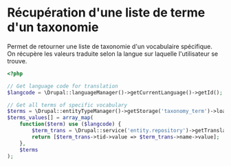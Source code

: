 # Récupération d'une liste de terme d'un taxonomie

Permet de retourner une liste de taxonomie d'un vocabulaire spécifique.  
On récupère les valeurs traduite selon la langue sur laquelle l'utilisateur se trouve.

```php
<?php

// Get language code for translation
$langcode = \Drupal::languageManager()->getCurrentLanguage()->getId();

// Get all terms of specific vocabulary
$terms = \Drupal::entityTypeManager()->getStorage('taxonomy_term')->loadTree($vid);
$terms_values[] = array_map( 
    function($term) use ($langcode) { 
        $term_trans = \Drupal::service('entity.repository')->getTranslationFromContext($term, $langcode);
        return [$term_trans->tid->value => $term_trans->name->value];
    }, 
    $terms 
);

```
